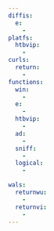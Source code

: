 ```yaml
---
diffis:
  e:
    -
platfs:
  htbvip:
    -
curls:
  return:
    -
functions:
  win:
    -
  e:
    -
  htbvip:
    -
  ad:
    -
  sniff:
    -
  logical:
    -

wals:
  returnwu:
    -
  returnvi:
    -
---
```

